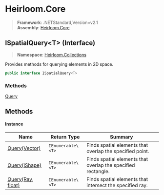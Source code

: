 # Heirloom.Core

> **Framework**: .NETStandard,Version=v2.1  
> **Assembly**: [Heirloom.Core][0]

## ISpatialQuery\<T> (Interface)

> **Namespace**: [Heirloom.Collections][0]

Provides methods for querying elements in 2D space.

```cs
public interface ISpatialQuery<T>
```

### Methods

[Query][1]

## Methods

#### Instance

| Name                   | Return Type       | Summary                                                      |
|------------------------|-------------------|--------------------------------------------------------------|
| [Query(Vector)][1]     | `IEnumerable\<T>` | Finds spatial elements that overlap the specified point.     |
| [Query(IShape)][1]     | `IEnumerable\<T>` | Finds spatial elements that overlap the specified rectangle. |
| [Query(Ray, float)][1] | `IEnumerable\<T>` | Finds spatial elements that intersect the specified ray.     |

[0]: ../../Heirloom.Core.md
[1]: ISpatialQuery[T]/Query.md

